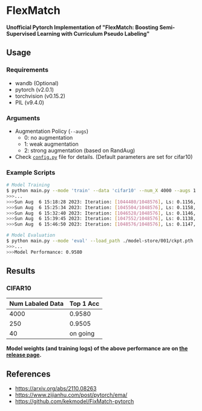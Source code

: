 FlexMatch
==

**Unofficial Pytorch Implementation of "FlexMatch: Boosting Semi-Supervised Learning with Curriculum Pseudo Labeling"**

## Usage
### Requirements
* wandb (Optional)
* pytorch (v2.0.1)
* torchvision (v0.15.2)
* PIL (v9.4.0)

### Arguments
* Augmentation Policy (`--augs`)
  - 0: no augmentation
  - 1: weak augmentation
  - 2: strong augmentation (based on RandAug)
* Check [`config.py`](./config.py) file for details. (Default parameters are set for cifar10)

### Example Scripts
```bash
# Model Training
$ python main.py --mode 'train' --data 'cifar10' --num_X 4000 --augs 1 2  --nesterov --amp --include_x_in_u --save_path ./model-store/001
>>>...
>>>Sun Aug  6 15:18:28 2023: Iteration: [1044480/1048576], Ls: 0.1156, Lu: 0.1153, Mask: 0.9928, Acc(train/test): [1.0000/0.9580]
>>>Sun Aug  6 15:25:34 2023: Iteration: [1045504/1048576], Ls: 0.1158, Lu: 0.1154, Mask: 0.9932, Acc(train/test): [0.9999/0.9582]
>>>Sun Aug  6 15:32:40 2023: Iteration: [1046528/1048576], Ls: 0.1146, Lu: 0.1143, Mask: 0.9932, Acc(train/test): [1.0000/0.9583]
>>>Sun Aug  6 15:39:45 2023: Iteration: [1047552/1048576], Ls: 0.1138, Lu: 0.1135, Mask: 0.9933, Acc(train/test): [1.0000/0.9585]
>>>Sun Aug  6 15:46:50 2023: Iteration: [1048576/1048576], Ls: 0.1147, Lu: 0.1143, Mask: 0.9934, Acc(train/test): [1.0000/0.9580]

# Model Evaluation
$ python main.py --mode 'eval' --load_path ./model-store/001/ckpt.pth
>>>...
>>>Model Performance: 0.9580
```

## Results

### CIFAR10
| Num Labaled Data | Top 1 Acc |
| --- | --- | 
| 4000 | 0.9580 | 
| 250 | 0.9505 |
| 40 | on going |
**Model weights (and training logs) of the above performance are on [the release page](https://github.com/tyui592/pytorch_FlexMatch/releases/tag/v0.1).**

## References
- https://arxiv.org/abs/2110.08263
- https://www.zijianhu.com/post/pytorch/ema/
- https://github.com/kekmodel/FixMatch-pytorch
